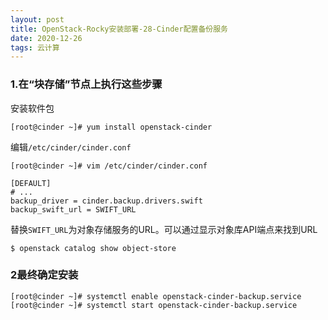 ```yaml
---
layout: post
title: OpenStack-Rocky安装部署-28-Cinder配置备份服务
date: 2020-12-26
tags: 云计算
---
```


### 1.在“块存储”节点上执行这些步骤

安装软件包

```
[root@cinder ~]# yum install openstack-cinder
```

编辑`/etc/cinder/cinder.conf`

```
[root@cinder ~]# vim /etc/cinder/cinder.conf

[DEFAULT]
# ...
backup_driver = cinder.backup.drivers.swift
backup_swift_url = SWIFT_URL
```

替换`SWIFT_URL`为对象存储服务的URL。可以通过显示对象库API端点来找到URL

```
$ openstack catalog show object-store
```

### 2最终确定安装

```
[root@cinder ~]# systemctl enable openstack-cinder-backup.service
[root@cinder ~]# systemctl start openstack-cinder-backup.service
```
